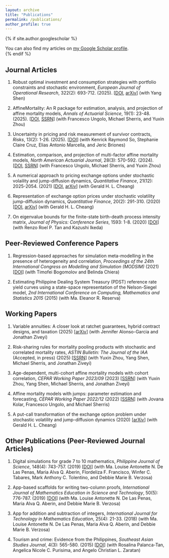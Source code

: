```yaml
---
layout: archive
title: "Publications"
permalink: /publications/
author_profile: true
---
```


{% if site.author.googlescholar %}
  <div class="wordwrap">You can also find my articles on <a href="{{site.author.googlescholar}}">my Google Scholar profile</a>.</div> 
{% endif %}


## Journal Articles

1. Robust optimal investment and consumption strategies with portfolio constraints and stochastic environment, *European Journal of Operational Research*, 322(2): 693-712. (2025). [[DOI](https://doi.org/10.1016/j.ejor.2024.12.010), [arXiv](https://arxiv.org/abs/2407.02831)]
    (with Yang Shen)

1. AffineMortality: An R package for estimation, analysis, and projection of affine mortality models, *Annals of Actuarial Science*, 19(1): 23-48. (2025). [[DOI](https://doi.org/10.1017/S1748499524000149), [SSRN](https://papers.ssrn.com/sol3/papers.cfm?abstract_id=3912983)]
    (with Francesco Ungolo, Michael Sherris, and Yuxin Zhou)

1. Uncertainty in pricing and risk measurement of survivor contracts, *Risks*, 13(2): 1-26. (2025). [[DOI](https://doi.org/10.3390/risks13020035)]
    (with Kenrick Raymond So, Stephanie Claire Cruz, Elias Antonio Marcella, and Jeric Briones)

1. Estimation, comparison, and projection of multi-factor affine mortality models, *North American Actuarial Journal*, 28(3): 570-592. (2024). [[DOI](https://doi.org/10.1080/10920277.2023.2238793), [SSRN](https://papers.ssrn.com/sol3/papers.cfm?abstract_id=3912981)]
    (with Francesco Ungolo, Michael Sherris, and Yuxin Zhou)

1. A numerical approach to pricing exchange options under stochastic volaility and jump-diffusion dynamics, *Quantitative Finance*, 21(12): 2025-2054. (2021) [[DOI](https://doi.org/10.1080/14697688.2021.1926534), [arXiv](https://arxiv.org/abs/2106.07362)]
    (with Gerald H. L. Cheang)

1. Representation of exchange option prices under stochastic volatility jump-diffusion dynamics, *Quantitative Finance*, 20(2): 291-310. (2020) [[DOI](https://doi.org/10.1080/14697688.2019.1655785), [arXiv](https://arxiv.org/abs/2002.10202)]
    (with Gerald H. L. Cheang)

1. On eigenvalue bounds for the finite-state birth-death process intensity matrix, *Journal of Physics: Conference Series*, 1593: 1-8. (2020) [[DOI](https://doi.org/10.1088/1742-6596/1593/1/012005)]
    (with Renzo Roel P. Tan and Kazushi Ikeda)

## Peer-Reviewed Conference Papers

1. Regression-based approaches for simulation meta-modelling in the presence of heterogeneity and correlation, *Proceedings of the 24th International Congress on Modelling and Simulation (MODSIM)* (2021) [[DOI](https://doi.org/10.36334/modsim.2021.M5.garces)]
    (with Timofei Bogomolov and Belinda Chiera)

1. Estimating Philippine Dealing System Treasury (PDST) reference rate yield curves using a state-space representation of the Nelson-Siegel model, *2nd International Conference on Computing, Mathematics and Statistics 2015* (2015)
    (with Ma. Eleanor R. Reserva)

## Working Papers

1. Variable annuities: A closer look at ratchet guarantees, hybrid contract designs, and taxation (2025) [[arXiv](https://arxiv.org/abs/2507.07358)]
     (with Jennifer Alonso-Garcia and Jonathan Ziveyi)

1. Risk-sharing rules for mortality pooling products with stochastic and correlated mortality rates, *ASTIN Bulletin: The Journal of the IAA* (Accepted, in press) (2025) [[SSRN](https://papers.ssrn.com/sol3/papers.cfm?abstract_id=4996536)]
    (with Yuxin Zhou, Yang Shen, Michael Sherris, and Jonathan Ziveyi)

1. Age-dependent, multi-cohort affine mortality models with cohort correlation, *CEPAR Working Paper 2023/09* (2023) [[SSRN](https://papers.ssrn.com/sol3/papers.cfm?abstract_id=4456316)]
    (with Yuxin Zhou, Yang Shen, Michael Sherris, and Jonathan Ziveyi)

1. Affine mortality models with jumps: parameter estimation and forecasting, *CEPAR Working Paper 2022/12* (2022) [[SSRN](https://papers.ssrn.com/sol3/papers.cfm?abstract_id=4220454)]
    (with Jovana Kolar, Francesco Ungolo, and Michael Sherris)

1. A put-call transformation of the exchange option problem under stochastic volatility and jump-diffusion dynamics (2020) [[arXiv](https://arxiv.org/abs/2002.10194)]
    (with Gerald H. L. Cheang)


## Other Publications (Peer-Reviewed Journal Articles)

1. Digital simulations for grade 7 to 10 mathematics, *Philippine Journal of Science*, 148(4): 743-757. (2019) [[DOI](https://philjournalsci.dost.gov.ph/publication/regular-issues/past-issues/95-vol-148-no-4-december-2019/1149-digital-simulations-for-grade-7-to-10-mathematics)]
    (with Ma. Louise Antonette N. De Las Penas, Maria Alva Q. Aberin, Flordeliza F. Francisco, Winfer C. Tabares, Mark Anthony C. Tolentino, and Debbie Marie B. Verzosa)

1. App-based scaffolds for writing two-column proofs, *International Journal of Mathematics Education in Science and Technology*, 50(5): 776-787. (2019) [[DOI](https://doi.org/10.1080/0020739X.2018.1500654)]
    (with Ma. Louise Antonette N. De Las Penas, Maria Alva Q. Aberin, and Debbie Marie B. Verzosa)

1. App for addition and subtraction of integers, *International Journal for Technology in Mathematics Education*, 25(4): 21-33. (2018)
    (with Ma. Louise Antonette N. De Las Penas, Maria Alva Q. Aberin, and Debbie Marie B. Verzosa)

1. Tourism and crime: Evidence from the Philippines, *Southeast Asian Studies Journal*, 4(3): 565-580. (2015) [[DOI](https://doi.org/10.20495/seas.4.3_565)]
    (with Rosalina Palanca-Tan, Angelica Nicole C. Purisima, and Angelo Christian L. Zaratan)

<!--

{% include base_path %}

{% for post in site.publications reversed %}
  {% include archive-single.html %}
{% endfor %}

-->
